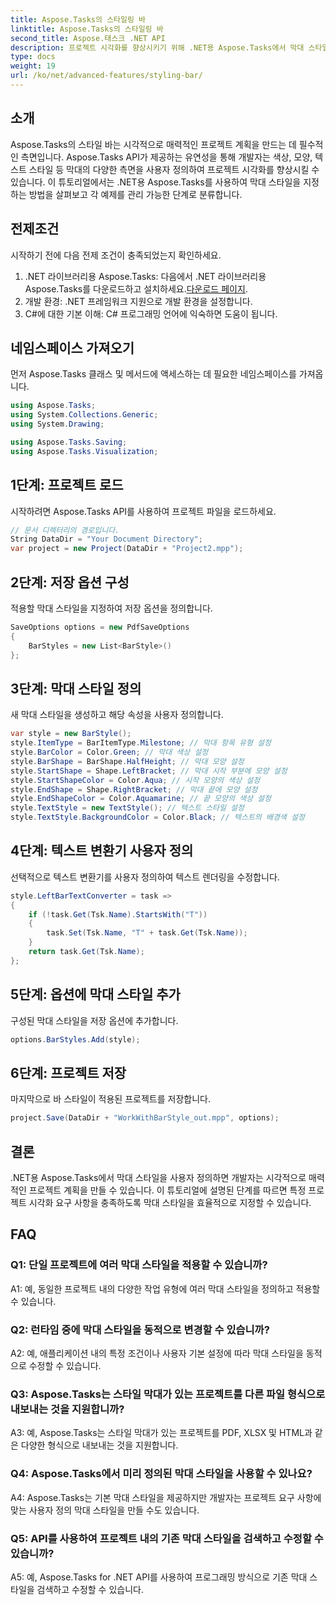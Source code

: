 ```yaml
---
title: Aspose.Tasks의 스타일링 바
linktitle: Aspose.Tasks의 스타일링 바
second_title: Aspose.태스크 .NET API
description: 프로젝트 시각화를 향상시키기 위해 .NET용 Aspose.Tasks에서 막대 스타일을 지정하는 방법을 알아보세요.
type: docs
weight: 19
url: /ko/net/advanced-features/styling-bar/
---
```

## 소개

Aspose.Tasks의 스타일 바는 시각적으로 매력적인 프로젝트 계획을 만드는 데 필수적인 측면입니다. Aspose.Tasks API가 제공하는 유연성을 통해 개발자는 색상, 모양, 텍스트 스타일 등 막대의 다양한 측면을 사용자 정의하여 프로젝트 시각화를 향상시킬 수 있습니다. 이 튜토리얼에서는 .NET용 Aspose.Tasks를 사용하여 막대 스타일을 지정하는 방법을 살펴보고 각 예제를 관리 가능한 단계로 분류합니다.

## 전제조건

시작하기 전에 다음 전제 조건이 충족되었는지 확인하세요.

1.  .NET 라이브러리용 Aspose.Tasks: 다음에서 .NET 라이브러리용 Aspose.Tasks를 다운로드하고 설치하세요.[다운로드 페이지](https://releases.aspose.com/tasks/net/).
2. 개발 환경: .NET 프레임워크 지원으로 개발 환경을 설정합니다.
3. C#에 대한 기본 이해: C# 프로그래밍 언어에 익숙하면 도움이 됩니다.

## 네임스페이스 가져오기

먼저 Aspose.Tasks 클래스 및 메서드에 액세스하는 데 필요한 네임스페이스를 가져옵니다.

```csharp
using Aspose.Tasks;
using System.Collections.Generic;
using System.Drawing;

using Aspose.Tasks.Saving;
using Aspose.Tasks.Visualization;

```

## 1단계: 프로젝트 로드

시작하려면 Aspose.Tasks API를 사용하여 프로젝트 파일을 로드하세요.

```csharp
// 문서 디렉터리의 경로입니다.
String DataDir = "Your Document Directory";
var project = new Project(DataDir + "Project2.mpp");
```

## 2단계: 저장 옵션 구성

적용할 막대 스타일을 지정하여 저장 옵션을 정의합니다.

```csharp
SaveOptions options = new PdfSaveOptions
{
    BarStyles = new List<BarStyle>()
};
```

## 3단계: 막대 스타일 정의

새 막대 스타일을 생성하고 해당 속성을 사용자 정의합니다.

```csharp
var style = new BarStyle();
style.ItemType = BarItemType.Milestone; // 막대 항목 유형 설정
style.BarColor = Color.Green; // 막대 색상 설정
style.BarShape = BarShape.HalfHeight; // 막대 모양 설정
style.StartShape = Shape.LeftBracket; // 막대 시작 부분에 모양 설정
style.StartShapeColor = Color.Aqua; // 시작 모양의 색상 설정
style.EndShape = Shape.RightBracket; // 막대 끝에 모양 설정
style.EndShapeColor = Color.Aquamarine; // 끝 모양의 색상 설정
style.TextStyle = new TextStyle(); // 텍스트 스타일 설정
style.TextStyle.BackgroundColor = Color.Black; // 텍스트의 배경색 설정
```

## 4단계: 텍스트 변환기 사용자 정의

선택적으로 텍스트 변환기를 사용자 정의하여 텍스트 렌더링을 수정합니다.

```csharp
style.LeftBarTextConverter = task =>
{
    if (!task.Get(Tsk.Name).StartsWith("T"))
    {
        task.Set(Tsk.Name, "T" + task.Get(Tsk.Name));
    }
    return task.Get(Tsk.Name);
};
```

## 5단계: 옵션에 막대 스타일 추가

구성된 막대 스타일을 저장 옵션에 추가합니다.

```csharp
options.BarStyles.Add(style);
```

## 6단계: 프로젝트 저장

마지막으로 바 스타일이 적용된 프로젝트를 저장합니다.

```csharp
project.Save(DataDir + "WorkWithBarStyle_out.mpp", options);
```

## 결론

.NET용 Aspose.Tasks에서 막대 스타일을 사용자 정의하면 개발자는 시각적으로 매력적인 프로젝트 계획을 만들 수 있습니다. 이 튜토리얼에 설명된 단계를 따르면 특정 프로젝트 시각화 요구 사항을 충족하도록 막대 스타일을 효율적으로 지정할 수 있습니다.

## FAQ

### Q1: 단일 프로젝트에 여러 막대 스타일을 적용할 수 있습니까?

A1: 예, 동일한 프로젝트 내의 다양한 작업 유형에 여러 막대 스타일을 정의하고 적용할 수 있습니다.
   
### Q2: 런타임 중에 막대 스타일을 동적으로 변경할 수 있습니까?

A2: 예, 애플리케이션 내의 특정 조건이나 사용자 기본 설정에 따라 막대 스타일을 동적으로 수정할 수 있습니다.
   
### Q3: Aspose.Tasks는 스타일 막대가 있는 프로젝트를 다른 파일 형식으로 내보내는 것을 지원합니까?

A3: 예, Aspose.Tasks는 스타일 막대가 있는 프로젝트를 PDF, XLSX 및 HTML과 같은 다양한 형식으로 내보내는 것을 지원합니다.
   
### Q4: Aspose.Tasks에서 미리 정의된 막대 스타일을 사용할 수 있나요?

A4: Aspose.Tasks는 기본 막대 스타일을 제공하지만 개발자는 프로젝트 요구 사항에 맞는 사용자 정의 막대 스타일을 만들 수도 있습니다.
   
### Q5: API를 사용하여 프로젝트 내의 기존 막대 스타일을 검색하고 수정할 수 있습니까?

A5: 예, Aspose.Tasks for .NET API를 사용하여 프로그래밍 방식으로 기존 막대 스타일을 검색하고 수정할 수 있습니다.